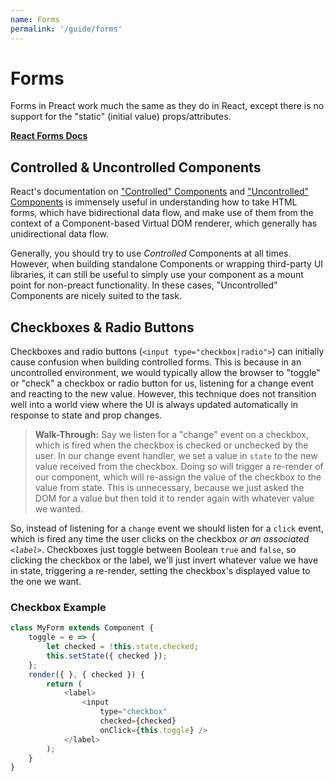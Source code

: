 ```yaml
---
name: Forms
permalink: '/guide/forms'
---
```


# Forms


Forms in Preact work much the same as they do in React, except there is no support for the "static" (initial value) props/attributes.

**[React Forms Docs](https://reactjs.org/docs/forms.html)**


## Controlled & Uncontrolled Components

React's documentation on ["Controlled" Components](https://reactjs.org/docs/forms.html#controlled-components) and ["Uncontrolled" Components](https://reactjs.org/docs/uncontrolled-components.html) is immensely useful in understanding how to take HTML forms, which have bidirectional data flow, and make use of them from the context of a Component-based Virtual DOM renderer, which generally has unidirectional data flow.

Generally, you should try to use _Controlled_ Components at all times.  However, when building standalone Components or wrapping third-party UI libraries, it can still be useful to simply use your component as a mount point for non-preact functionality.  In these cases, "Uncontrolled" Components are nicely suited to the task.


## Checkboxes & Radio Buttons

Checkboxes and radio buttons (`<input type="checkbox|radio">`) can initially cause confusion when building controlled forms. This is because in an uncontrolled environment, we would typically allow the browser to "toggle" or "check" a checkbox or radio button for us, listening for a change event and reacting to the new value.  However, this technique does not transition well into a world view where the UI is always updated automatically in response to state and prop changes.

> **Walk-Through:** Say we listen for a "change" event on a checkbox, which is fired when the checkbox is checked or unchecked by the user.  In our change event handler, we set a value in `state` to the new value received from the checkbox.  Doing so will trigger a re-render of our component, which will re-assign the value of the checkbox to the value from state.  This is unnecessary, because we just asked the DOM for a value but then told it to render again with whatever value we wanted.

So, instead of listening for a `change` event we should listen for a `click` event, which is fired any time the user clicks on the checkbox _or an associated `<label>`_.  Checkboxes just toggle between Boolean `true` and `false`, so clicking the checkbox or the label, we'll just invert whatever value we have in state, triggering a re-render, setting the checkbox's displayed value to the one we want.

### Checkbox Example

```js
class MyForm extends Component {
    toggle = e => {
        let checked = !this.state.checked;
        this.setState({ checked });
    };
    render({ }, { checked }) {
        return (
            <label>
                <input
                    type="checkbox"
                    checked={checked}
                    onClick={this.toggle} />
            </label>
        );
    }
}
```

